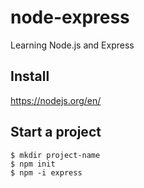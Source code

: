 # node-express
Learning Node.js and Express

## Install 
https://nodejs.org/en/

## Start a project 

```
$ mkdir project-name
$ npm init
$ npm -i express
```
